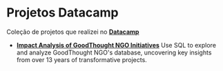 # Projetos Datacamp

Coleção de projetos que realizei no [__Datacamp__](https://app.datacamp.com/learn)

- [__Impact Analysis of GoodThought NGO Initiatives__](https://github.com/marcodelph/datacamp/tree/main/Impact%20Analysis%20of%20GoodThought%20NGO%20Initiatives)
        Use SQL to explore and analyze GoodThought NGO's database, uncovering key insights from over 13 years of transformative projects.
